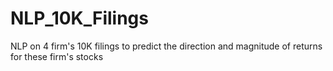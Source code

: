 # NLP_10K_Filings
NLP on 4 firm's 10K filings to predict the direction and magnitude of returns for these firm's stocks
